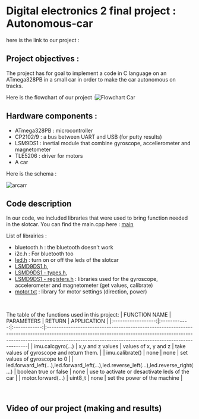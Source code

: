 # Digital electronics 2 final project : Autonomous-car

here is the link to our project :

## Project objectives :

The project has for goal to implement a code in C language on an ATmega328PB in a small car in order to make the car autonomous on tracks.

Here is the flowchart of our project :![Flowchart Car](https://user-images.githubusercontent.com/91128744/146003616-dc5f9ba7-d412-4619-adff-a7693c439df7.png)




## Hardware components :

* ATmega328PB : microcontroller
* CP2102/9 : a bus between UART and USB (for putty results)
* LSM9DS1 : inertial module that combine gyroscope, accellerometer and magnetometer
* TLE5206 : driver for motors
* A car


Here is the schema :


![arcarr](https://user-images.githubusercontent.com/91128744/145998473-1d193036-aa4d-477d-938d-53b1a619df0c.png)


## Code description

In our code, we included libraries that were used to bring function needed in the slotcar. 
You can find the main.cpp here : [main](https://github.com/Amaury-Menneteau/autonomous-carpet/files/7711577/main.txt)


List of librairies :

* bluetooth.h : the bluetooth doesn't work
* i2c.h : For bluetooth too
* [led.h](https://github.com/Amaury-Menneteau/autonomous-carpet/files/7711662/led.txt) : turn on or off the leds of the slotcar
* [LSMD9DS1.h](https://github.com/Amaury-Menneteau/autonomous-carpet/files/7711667/LSMD9DS1.txt),
* [LSMD9DS1 - types.h](https://github.com/Amaury-Menneteau/autonomous-carpet/files/7711669/LSMD9DS1.-.types.txt),
* [LSMD9DS1 - registers.h](https://github.com/Amaury-Menneteau/autonomous-carpet/files/7711672/LSMD9DS1.-.registers.txt) : libraries used for the gyroscope, accelerometer and magnetometer (get values, calibrate)
* [motor.txt](https://github.com/Amaury-Menneteau/autonomous-carpet/files/7711675/motor.txt)
: library for motor settings (direction, power)

&nbsp;

The table of the functions used in this project:
|    FUNCTION NAME   |  PARAMETERS  |     RETURN   | APPLICATION                                                                                                                                                                                                                       |
|:------------------:|:------------:|:------------:|:----------------------------------------------------------------------------------------------------------------------------------------------------------------------------------------------------------------------------------|
|      imu.calcgyro(...)     |     x,y and z values     |     values of x, y and z     | take values of gyroscope and return them.                                                                                                               |
|   imu.calibrate()   |     none     |     none     | set values of gyroscope to 0   |
|     led.forward_left(...),led.forward_left(...),led.reverse_left(...),led.reverse_right(...)    |     boolean true or false     |     none     | use to activate or desactivate leds of the car  |
|    motor.forward(...)   | uint8_t | none | set the power of the machine |

&nbsp;


## Video of our project (making and results)

